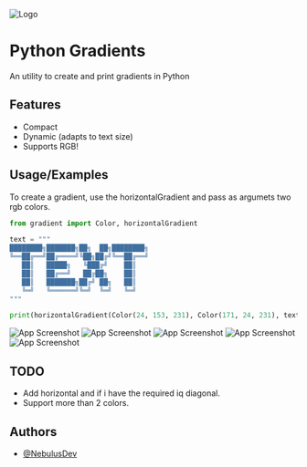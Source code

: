 
![Logo](https://cdn.discordapp.com/attachments/1128119568389382156/1129873294078771322/python-gradients.png)


# Python Gradients

An utility to create and print gradients in Python


## Features

- Compact
- Dynamic (adapts to text size)
- Supports RGB!


## Usage/Examples

To create a gradient, use the horizontalGradient and pass as argumets two rgb colors.

```python
from gradient import Color, horizontalGradient

text = """
████████╗███████╗██╗  ██╗████████╗
╚══██╔══╝██╔════╝╚██╗██╔╝╚══██╔══╝
   ██║   █████╗   ╚███╔╝    ██║   
   ██║   ██╔══╝   ██╔██╗    ██║   
   ██║   ███████╗██╔╝ ██╗   ██║   
   ╚═╝   ╚══════╝╚═╝  ╚═╝   ╚═╝   
"""

print(horizontalGradient(Color(24, 153, 231), Color(171, 24, 231), text))
```



![App Screenshot](https://cdn.discordapp.com/attachments/1128119568389382156/1129874862538772503/image.png)
![App Screenshot](https://cdn.discordapp.com/attachments/1128119568389382156/1129877221163667486/image.png)
![App Screenshot](https://cdn.discordapp.com/attachments/1128119568389382156/1129877301203570769/image.png)
![App Screenshot](https://cdn.discordapp.com/attachments/1128119568389382156/1129877426407747624/image.png)
![App Screenshot](https://cdn.discordapp.com/attachments/1128119568389382156/1129877495110443068/image.png)
## TODO

- Add horizontal and if i have the required iq diagonal.
- Support more than 2 colors.

## Authors

- [@NebulusDev](https://www.github.com/Leiiib)

